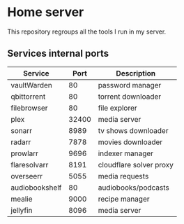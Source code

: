 # Home server

This repository regroups all the tools I run in my server.

## Services internal ports

| Service         | Port | Description             |
|-----------------|------|-------------------------|
| vaultWarden     | 80   | password manager        |
| qbittorrent     | 80   | torrent downloader      |
| filebrowser     | 80   | file explorer           |
| plex            | 32400| media server            |
| sonarr          | 8989 | tv shows downloader     |
| radarr          | 7878 | movies downloader       |
| prowlarr        | 9696 | indexer manager         |
| flaresolvarr    | 8191 | cloudflare solver proxy |
| overseerr       | 5055 | media requests          |
| audiobookshelf  | 80   | audiobooks/podcasts     |
| mealie          | 9000 | recipe manager          |
| jellyfin        | 8096 | media server            |